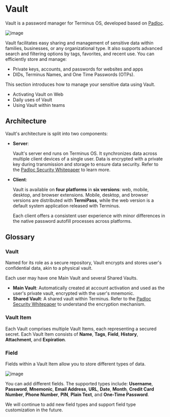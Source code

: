 # Vault

Vault is a password manager for Terminus OS, developed based on [Padloc](https://padloc.app/).

![image](/images/how-to/terminus/vault2.jpg)

Vault facilitates easy sharing and management of sensitive data within families, businesses, or any organizational type. It also supports advanced search and filtering options by tags, favorites, and recent use. You can efficiently store and manage:

- Private keys, accounts, and passwords for websites and apps
- DIDs, Terminus Names, and One Time Passwords (OTPs).

This section introduces how to manage your sensitive data using Vault. 

  - Activating Vault on Web 
  - Daily uses of Vault
  - Using Vault within teams
  

## Architecture

Vault's architecture is split into two components:

- **Server**:

  Vault's server end runs on Terminus OS. It synchronizes data across multiple client devices of a single user. Data is encrypted with a private key during transmission and storage to ensure data security. Refer to the [Padloc Security Whitepaper](https://docs.padloc.app/docs/security/) to learn more.

- **Client**:

  Vault is available on **four platforms** in **six versions**: web, mobile, desktop, and browser extensions. Mobile, desktop, and browser versions are distributed with **TermiPass**, while the web version is a default system application released with Terminus.

  Each client offers a consistent user experience with minor differences in the native password autofill processes across platforms.


## Glossary

### Vault

Named for its role as a secure repository, Vault encrypts and stores user's confidential data, akin to a physical vault.

Each user may have one Main Vault and several Shared Vaults.
- **Main Vault**: Automatically created at account activation and used as the user's private vault, encrypted with the user's mnemonic.
- **Shared Vault**: A shared vault within Terminus. Refer to the [Padloc Security Whitepaper](https://docs.padloc.app/docs/security/) to understand the encryption mechanism.

### Vault Item

Each Vault comprises multiple Vault Items, each representing a secured secret. Each Vault Item consists of **Name**, **Tags**, **Field**, **History**, **Attachment**, and **Expiration**.

### Field

Fields within a Vault Item allow you to store different types of data. 

![image](/images/how-to/terminus/vault_add_fields.jpg)

You can add different fields. The supported types include: **Username**, **Password**, **Mnemonic**, **Email Address**, **URL**, **Date**, **Month**, **Credit Card Number**, **Phone Number**, **PIN**, **Plain Text**, and **One-Time Password**.

We will continue to add new field types and support field type customization in the future.
